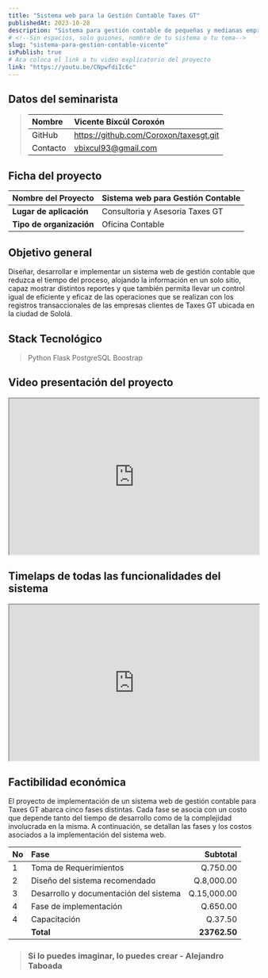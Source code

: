 ```yaml
---
title: "Sistema web para la Gestión Contable Taxes GT"
publishedAt: 2023-10-28
description: "Sistema para gestión contable de pequeñas y medianas empresas de oficina contable Taxes GT"
# <!--Sin espacios, solo guiones, nombre de tu sistema o tu tema-->
slug: "sistema-para-gestion-contable-vicente" 
isPublish: true
# Aca coloca el link a tu video explicatorio del proyecto
link: "https://youtu.be/CNpwfdiIc6c"
---
```


## Datos del seminarista
>|Nombre|Vicente Bixcúl Coroxón|
>|:-----|:----------------------------------|
>|GitHub|https://github.com/Coroxon/taxesgt.git|
>|Contacto|vbixcul93@gmail.com|

## Ficha del proyecto
| **Nombre del Proyecto**  | Sistema web para Gestión Contable |
| :----------------------- | :-------------------------------- |
| **Lugar de aplicación**  | Consultoria y Asesoria Taxes GT   |
| **Tipo de organización** | Oficina Contable                  |

<!-- Coloca tu objetivo general -->
## Objetivo general
Diseñar, desarrollar e implementar un sistema web de gestión contable que reduzca el tiempo del proceso, alojando la información en un solo sitio, capaz mostrar distintos reportes y que también   permita llevar un control igual de eficiente y eficaz de las operaciones que se realizan con los registros transaccionales de las empresas clientes de Taxes GT ubicada en la ciudad de Sololá.

## Stack Tecnológico
> Python 
> Flask
> PostgreSQL
> Boostrap

## Video presentación del proyecto
<!-- Recuerda incrustar tu video -->
<iframe width="100%" height="315" src="https://www.youtube.com/embed/fHWABkvDiqs?si=qKlddpTclRgMeVcx" allowfullscreen></iframe>

## Timelaps de todas las funcionalidades del sistema
<iframe width="100%" height="315" src="https://www.youtube.com/embed/UeIcHdbWDrg?si=tUPSBk2HKzmI46FV" allowfullscreen></iframe>

## Factibilidad económica
<!-- Colocar aca tu factibilidad económica -->

El proyecto de implementación de un sistema web de gestión contable para Taxes GT abarca cinco fases distintas. Cada fase se asocia con un costo que depende tanto del tiempo de desarrollo como de la complejidad involucrada en la misma. A continuación, se detallan las fases y los costos asociados a la implementación del sistema web.

| No   | Fase                                   |     Subtotal |
| :--- | :------------------------------------- | -----------: |
| 1    | Toma de Requerimientos                 |     Q.750.00 |
| 2    | Diseño del sistema recomendado         |   Q.8,000.00 |
| 3    | Desarrollo y documentación del sistema |  Q.15,000.00 |
| 4    | Fase de implementación                 |     Q.650.00 |
| 4    | Capacitación                           |      Q.37.50 |
|      | **Total**                              | **23762.50** |

<!-- Colocar aca una frase que te guste -->
> ### Si lo puedes imaginar, lo puedes crear - Alejandro Taboada

[multae requirit primi]: http://heu.io/
[si]: http://infelixlucina.net/mutati
